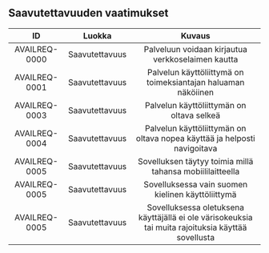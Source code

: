 ## Saavutettavuuden vaatimukset

| ID  | Luokka | Kuvaus |
|:-:|:-:|:-:|
| AVAILREQ-0000 | Saavutettavuus | Palveluun voidaan kirjautua verkkoselaimen kautta |
| AVAILREQ-0001 | Saavutettavuus | Palvelun käyttöliittymä on toimeksiantajan haluaman näköiinen
| AVAILREQ-0003 | Saavutettavuus | Palvelun käyttöliittymän on oltava selkeä |
| AVAILREQ-0004 | Saavutettavuus | Palvelun käyttöliittymän on oltava nopea käyttää ja helposti navigoitava |
| AVAILREQ-0005 | Saavutettavuus | Sovelluksen täytyy toimia millä tahansa mobiililaitteella |
| AVAILREQ-0005 | Saavutettavuus | Sovelluksessa vain suomen kielinen käyttöliittymä |
| AVAILREQ-0005 | Saavutettavuus | Sovelluksessa oletuksena käyttäjällä ei ole värisokeuksia tai muita rajoituksia käyttää sovellusta |

	

